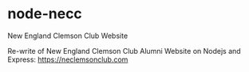 # node-necc
New England Clemson Club Website

Re-write of New England Clemson Club Alumni Website on Nodejs and Express: https://neclemsonclub.com
